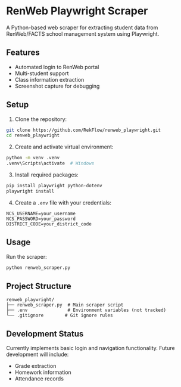 # RenWeb Playwright Scraper

A Python-based web scraper for extracting student data from RenWeb/FACTS school management system using Playwright.

## Features

- Automated login to RenWeb portal
- Multi-student support
- Class information extraction
- Screenshot capture for debugging

## Setup

1. Clone the repository:

```bash
git clone https://github.com/RekFlow/renweb_playwright.git
cd renweb_playwright
```

2. Create and activate virtual environment:

```bash
python -m venv .venv
.venv\Scripts\activate  # Windows
```

3. Install required packages:

```bash
pip install playwright python-dotenv
playwright install
```

4. Create a `.env` file with your credentials:

```
NCS_USERNAME=your_username
NCS_PASSWORD=your_password
DISTRICT_CODE=your_district_code
```

## Usage

Run the scraper:

```bash
python renweb_scraper.py
```

## Project Structure

```
renweb_playwright/
├── renweb_scraper.py  # Main scraper script
├── .env               # Environment variables (not tracked)
└── .gitignore        # Git ignore rules
```

## Development Status

Currently implements basic login and navigation functionality. Future development will include:

- Grade extraction
- Homework information
- Attendance records
